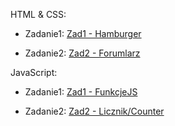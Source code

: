 <!-- rOZWIĄZANIA -->
HTML & CSS:


* Zadanie1: [Zad1 - Hamburger](https://mrosiak546.github.io/ITNAF_HTML_CSS/zad1/)


* Zadanie2: [Zad2 - Forumlarz](https://mrosiak546.github.io/ITNAF_HTML_CSS/zad2/)


JavaScript:

* Zadanie1: [Zad1 - FunkcjeJS](https://mrosiak546.github.io/ITNAF_HTML_CSS/zad3/)


* Zadanie2: [Zad2 - Licznik/Counter](https://mrosiak546.github.io/ITNAF_HTML_CSS/zad4/)
